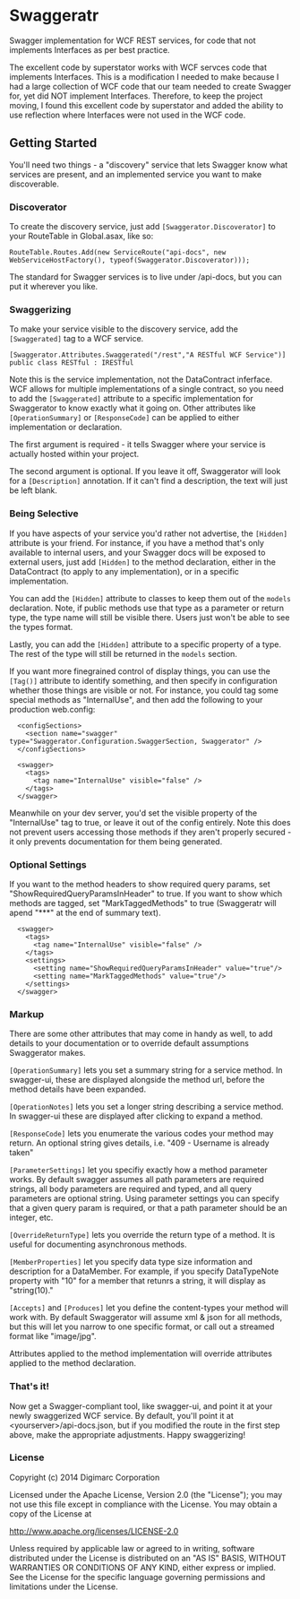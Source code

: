 Swaggeratr
==========

Swagger implementation for WCF REST services, for code that not implements Interfaces as per best practice.

The excellent code by superstator works with WCF servces code that implements Interfaces.  This is a modification I needed to make because I had a large collection of WCF code that our team needed to create Swagger for, yet did NOT implement Interfaces.  Therefore, to keep the project moving, I found this excellent code by superstator and added the ability to use reflection where Interfaces were not used in the WCF code.

## Getting Started

You'll need two things - a "discovery" service that lets Swagger know what services are present, and an implemented service you want to make discoverable.

### Discoverator
To create the discovery service, just add ```[Swaggerator.Discoverator]``` to your RouteTable in Global.asax, like so: 
```
RouteTable.Routes.Add(new ServiceRoute("api-docs", new WebServiceHostFactory(), typeof(Swaggerator.Discoverator)));
```
The standard for Swagger services is to live under /api-docs, but you can put it wherever you like.

### Swaggerizing
To make your service visible to the discovery service, add the ```[Swaggerated]``` tag to a WCF service.
```
[Swaggerator.Attributes.Swaggerated("/rest","A RESTful WCF Service")]
public class RESTful : IRESTful
```
Note this is the service implementation, not the DataContract inferface. WCF allows for multiple implementations of a single contract, so you need to add the ```[Swaggerated]``` attribute to a specific implementation for Swaggerator to know exactly what it going on. Other attributes like ```[OperationSummary]``` or ```[ResponseCode]``` can be applied to either implementation or declaration.

The first argument is required - it tells Swagger where your service is actually hosted within your project.

The second argument is optional. If you leave it off, Swaggerator will look for a ```[Description]``` annotation. If it can't find a description, the text will just be left blank.

### Being Selective
If you have aspects of your service you'd rather not advertise, the ```[Hidden]``` attribute is your friend. For instance, if you have a method that's only available to internal users, and your Swagger docs will be exposed to external users, just add ```[Hidden]``` to the method declaration, either in the DataContract (to apply to any implementation), or in a specific implementation.

You can add the ```[Hidden]``` attribute to classes to keep them out of the ```models``` declaration. Note, if public methods use that type as a parameter or return type, the type name will still be visible there. Users just won't be able to see the types format.

Lastly, you can add the ```[Hidden]``` attribute to a specific property of a type. The rest of the type will still be returned in the ```models``` section.

If you want more finegrained control of display things, you can use the ```[Tag()]``` attribute to identify something, and then specify in configuration whether those things are visible or not. For instance, you could tag some special methods as "InternalUse", and then add the following to your production web.config:

```
  <configSections>
    <section name="swagger" type="Swaggerator.Configuration.SwaggerSection, Swaggerator" />
  </configSections>

  <swagger>
    <tags>
      <tag name="InternalUse" visible="false" />
    </tags>
  </swagger>
```

Meanwhile on your dev server, you'd set the visible property of the "InternalUse" tag to true, or leave it out of the config entirely. Note this does not prevent users accessing those methods if they aren't properly secured - it only prevents documentation for them being generated.

### Optional Settings
If you want to the method headers to show required query params, set "ShowRequiredQueryParamsInHeader" to true. If you want to show which methods are tagged, set "MarkTaggedMethods" to true (Swaggeratr will apend "***" at the end of summary text).

```
  <swagger>
    <tags>
      <tag name="InternalUse" visible="false" />
    </tags>
    <settings>
      <setting name="ShowRequiredQueryParamsInHeader" value="true"/>
      <setting name="MarkTaggedMethods" value="true"/>
    </settings>
  </swagger>
```

### Markup

There are some other attributes that may come in handy as well, to add details to your documentation or to override default assumptions Swaggerator makes.

```[OperationSummary]``` lets you set a summary string for a service method. In swagger-ui, these are displayed alongside the method url, before the method details have been expanded.

```[OperationNotes]``` lets you set a longer string describing a service method. In swagger-ui these are displayed after clicking to expand a method.

```[ResponseCode]``` lets you enumerate the various codes your method may return. An optional string gives details, i.e. "409 - Username is already taken"

```[ParameterSettings]``` let you specifiy exactly how a method parameter works. By default swagger assumes all path parameters are required strings, all body parameters are required and typed, and all query parameters are optional string. Using parameter settings you can specify that a given query param is required, or that a path parameter should be an integer, etc.

```[OverrideReturnType]``` lets you override the return type of a method. It is useful for documenting asynchronous methods.

```[MemberProperties]``` let you specify data type size information and description for a DataMember. For example, if you specify DataTypeNote property with "10" for a member that retunrs a string, it will display as "string(10)."

```[Accepts]``` and ```[Produces]``` let you define the content-types your method will work with. By default Swaggerator will assume xml & json for all methods, but this will let you narrow to one specific format, or call out a streamed format like "image/jpg".

Attributes applied to the method implementation will override attributes applied to the method declaration.

### That's it!

Now get a Swagger-compliant tool, like swagger-ui, and point it at your newly swaggerized WCF service. By default, you'll point it at \<yourserver\>/api-docs.json, but if you modified the route in the first step above, make the appropriate adjustments. Happy swaggerizing!

### License


Copyright (c) 2014 Digimarc Corporation

Licensed under the Apache License, Version 2.0 (the "License");
you may not use this file except in compliance with the License.
You may obtain a copy of the License at

http://www.apache.org/licenses/LICENSE-2.0

Unless required by applicable law or agreed to in writing, software
distributed under the License is distributed on an "AS IS" BASIS,
WITHOUT WARRANTIES OR CONDITIONS OF ANY KIND, either express or implied.
See the License for the specific language governing permissions and
limitations under the License.
